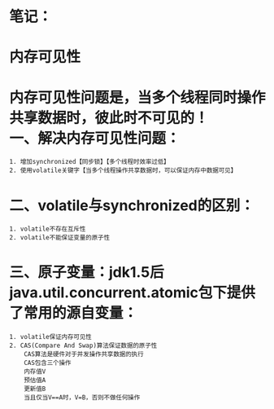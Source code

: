 笔记：
=
内存可见性
===
**内存可见性问题是，当多个线程同时操作共享数据时，彼此时不可见的！**  
一、解决内存可见性问题：
=====
~~~
1. 增加synchronized【同步锁】【多个线程时效率过低】  
2. 使用volatile关键字【当多个线程操作共享数据时，可以保证内存中数据可见】	
~~~
二、volatile与synchronized的区别：
=====
~~~
1. volatile不存在互斥性  
2. volatile不能保证变量的原子性
~~~
三、原子变量：jdk1.5后java.util.concurrent.atomic包下提供了常用的源自变量：
=====
~~~
1. volatile保证内存可见性  
2. CAS(Compare And Swap)算法保证数据的原子性  
	CAS算法是硬件对于并发操作共享数据的执行  
	CAS包含三个操作
	内存值V
	预估值A
	更新值B
	当且仅当V==A时，V=B，否则不做任何操作
~~~
